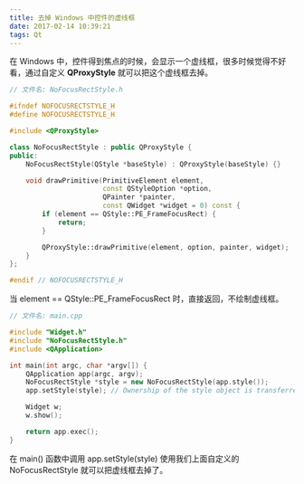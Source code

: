 ```yaml
---
title: 去掉 Windows 中控件的虚线框
date: 2017-02-14 10:39:21
tags: Qt
---
```

在 Windows 中，控件得到焦点的时候，会显示一个虚线框，很多时候觉得不好看，通过自定义 **QProxyStyle** 就可以把这个虚线框去掉。<!--more-->

```cpp
// 文件名: NoFocusRectStyle.h

#ifndef NOFOCUSRECTSTYLE_H
#define NOFOCUSRECTSTYLE_H

#include <QProxyStyle>

class NoFocusRectStyle : public QProxyStyle {
public:
    NoFocusRectStyle(QStyle *baseStyle) : QProxyStyle(baseStyle) {}

    void drawPrimitive(PrimitiveElement element,
                       const QStyleOption *option,
                       QPainter *painter,
                       const QWidget *widget = 0) const {
        if (element == QStyle::PE_FrameFocusRect) {
            return;
        }

        QProxyStyle::drawPrimitive(element, option, painter, widget);
    }
};

#endif // NOFOCUSRECTSTYLE_H
```
当 element == QStyle::PE_FrameFocusRect 时，直接返回，不绘制虚线框。

```cpp
// 文件名: main.cpp

#include "Widget.h"
#include "NoFocusRectStyle.h"
#include <QApplication>

int main(int argc, char *argv[]) {
    QApplication app(argc, argv);
    NoFocusRectStyle *style = new NoFocusRectStyle(app.style());
    app.setStyle(style); // Ownership of the style object is transferred to QApplication

    Widget w;
    w.show();

    return app.exec();
}
```
在 main() 函数中调用 app.setStyle(style) 使用我们上面自定义的 NoFocusRectStyle 就可以把虚线框去掉了。
